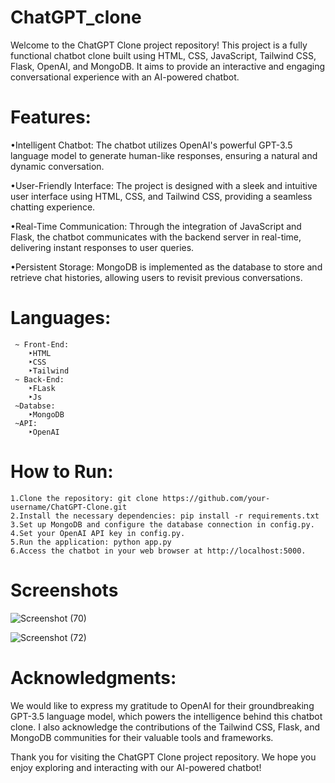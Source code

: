 ﻿# ChatGPT_clone
 Welcome to the ChatGPT Clone project repository! This project is a fully functional chatbot clone built using HTML, CSS, JavaScript, Tailwind CSS, Flask, OpenAI, and MongoDB. It aims to provide an interactive and engaging conversational experience with an AI-powered chatbot.

# Features:
  •Intelligent Chatbot: 
  The chatbot utilizes OpenAI's powerful GPT-3.5 language model to generate human-like responses, ensuring a natural and dynamic conversation.
  
  •User-Friendly Interface: 
  The project is designed with a sleek and intuitive user interface using HTML, CSS, and Tailwind CSS, providing a seamless chatting experience.
  
  •Real-Time Communication:
  Through the integration of JavaScript and Flask, the chatbot communicates with the backend server in real-time, delivering instant responses to user queries.
  
  •Persistent Storage: 
 MongoDB is implemented as the database to store and retrieve chat histories, allowing users to revisit previous conversations.

 # Languages:
     ~ Front-End:
        ‣HTML
        ‣CSS
        ‣Tailwind
     ~ Back-End:
        ‣FLask
        ‣Js
     ~Databse:
        ‣MongoDB
     ~API:
        ‣OpenAI

 # How to Run:
    1.Clone the repository: git clone https://github.com/your-username/ChatGPT-Clone.git
    2.Install the necessary dependencies: pip install -r requirements.txt
    3.Set up MongoDB and configure the database connection in config.py.
    4.Set your OpenAI API key in config.py.
    5.Run the application: python app.py
    6.Access the chatbot in your web browser at http://localhost:5000.

# Screenshots
![Screenshot (70)](https://github.com/Muntasirul-2002/ChatGPT_clone/assets/108189526/c07cb924-0c3d-4b7e-9768-2a771e2ec455)

![Screenshot (72)](https://github.com/Muntasirul-2002/ChatGPT_clone/assets/108189526/47d04a72-946b-40ea-b61e-fd5a0321292d)

# Acknowledgments:
We would like to express my gratitude to OpenAI for their groundbreaking GPT-3.5 language model, which powers the intelligence behind this chatbot clone. I also acknowledge the contributions of the Tailwind CSS, Flask, and MongoDB communities for their valuable tools and frameworks.

Thank you for visiting the ChatGPT Clone project repository. We hope you enjoy exploring and interacting with our AI-powered chatbot!



